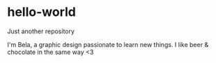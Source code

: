 # hello-world
Just another repository

I'm Bela, a graphic design passionate to learn new things. 
I like beer & chocolate in the same way <3 
